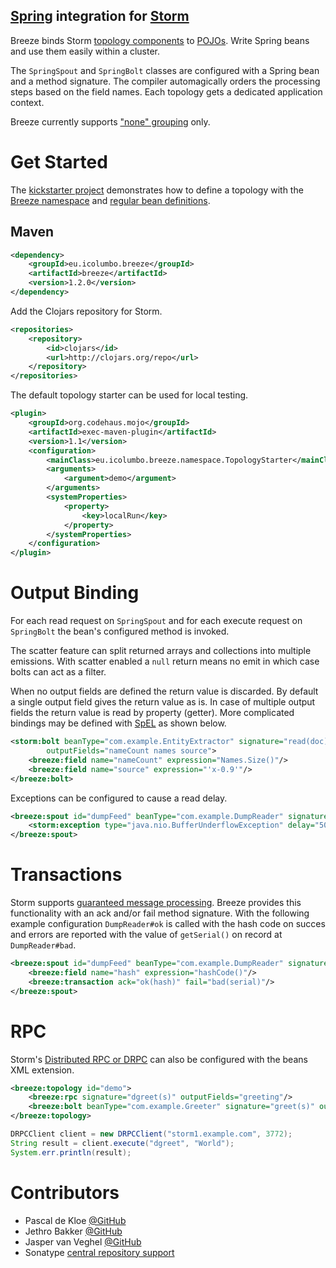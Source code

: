 [Spring](http://spring.io/) integration for [Storm](http://storm-project.net/)
------------------------------------------------------------------------------

Breeze binds Storm [topology components](http://github.com/nathanmarz/storm/wiki/Concepts) to [POJOs](http://en.wikipedia.org/wiki/Plain_Old_Java_Object). Write Spring beans and use them easily within a cluster.

The `SpringSpout` and `SpringBolt` classes are configured with a Spring bean and a method signature. The compiler automagically orders the processing steps based on the field names.
Each topology gets a dedicated application context.

Breeze currently supports ["none" grouping](http://github.com/nathanmarz/storm/wiki/Concepts#stream-groupings) only.


Get Started
===========

The [kickstarter project](https://github.com/internet-research-network/breeze-kickstarter) demonstrates how to define a topology with the [Breeze namespace](https://github.com/internet-research-network/breeze-kickstarter/blob/master/src/main/resources/applicationContext.xml) and [regular bean definitions](https://github.com/internet-research-network/breeze-kickstarter/blob/master/src/main/resources/demo-context.xml).

Maven
-----

```xml
<dependency>
	<groupId>eu.icolumbo.breeze</groupId>
	<artifactId>breeze</artifactId>
	<version>1.2.0</version>
</dependency>
```

Add the Clojars repository for Storm.

```xml
<repositories>
	<repository>
		<id>clojars</id>
		<url>http://clojars.org/repo</url>
	</repository>
</repositories>
```

The default topology starter can be used for local testing.

```xml
<plugin>
	<groupId>org.codehaus.mojo</groupId>
	<artifactId>exec-maven-plugin</artifactId>
	<version>1.1</version>
	<configuration>
		<mainClass>eu.icolumbo.breeze.namespace.TopologyStarter</mainClass>
		<arguments>
			<argument>demo</argument>
		</arguments>
		<systemProperties>
			<property>
				<key>localRun</key>
			</property>
		</systemProperties>
	</configuration>
</plugin>
```


Output Binding
==============

For each read request on `SpringSpout` and for each execute request on `SpringBolt` the bean's configured method is invoked.

The scatter feature can split returned arrays and collections into multiple emissions. With scatter enabled a `null` return means no emit in which case bolts can act as a filter.

When no output fields are defined the return value is discarded. By default a single output field gives the return value as is. In case of multiple output fields the return value is read by property (getter).
More complicated bindings may be defined with [SpEL](http://docs.spring.io/spring/docs/current/spring-framework-reference/html/expressions.html) as shown below.

```xml
<storm:bolt beanType="com.example.EntityExtractor" signature="read(doc)"
		outputFields="nameCount names source">
	<breeze:field name="nameCount" expression="Names.Size()"/>
	<breeze:field name="source" expression="'x-0.9'"/>
</breeze:bolt>
```

Exceptions can be configured to cause a read delay.

```xml
<breeze:spout id="dumpFeed" beanType="com.example.DumpReader" signature="read()" outputFields="record">
	<storm:exception type="java.nio.BufferUnderflowException" delay="500"/>
</breeze:spout>
```


Transactions
============

Storm supports [guaranteed message processing](https://github.com/nathanmarz/storm/wiki/Guaranteeing-message-processing). Breeze provides this functionality with an ack and/or fail method signature.
With the following example configuration `DumpReader#ok` is called with the hash code on succes and errors are reported with the value of `getSerial()` on record at `DumpReader#bad`.

```xml
<breeze:spout id="dumpFeed" beanType="com.example.DumpReader" signature="read()" outputFields="record">
	<breeze:field name="hash" expression="hashCode()"/>
	<breeze:transaction ack="ok(hash)" fail="bad(serial)"/>
</breeze:spout>
```


RPC
===

Storm's [Distributed RPC or DRPC](https://github.com/nathanmarz/storm/wiki/Distributed-RPC) can also be configured with the beans XML extension.

```xml
<breeze:topology id="demo">
	<breeze:rpc signature="dgreet(s)" outputFields="greeting"/>
	<breeze:bolt beanType="com.example.Greeter" signature="greet(s)" outputFields="greeting"/>
</breeze:topology>
```

```java
DRPCClient client = new DRPCClient("storm1.example.com", 3772);
String result = client.execute("dgreet", "World");
System.err.println(result);
```


Contributors
============

* Pascal de Kloe [@GitHub](http://github.com/pascaldekloe)
* Jethro Bakker [@GitHub](http://github.com/jethrobakker)
* Jasper van Veghel [@GitHub](http://github.com/jaspervanveghel)
* Sonatype [central repository support](https://issues.sonatype.org/browse/OSSRH-8126)
